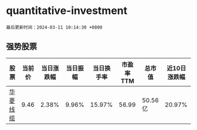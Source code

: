 # quantitative-investment

`最后更新时间：2024-03-11 10:14:30 +0800`

## 强势股票

|股票|当前价|当日涨跌幅|当日振幅|当日换手率|市盈率TTM|总市值|近10日涨跌幅|
|----|----|----|----|----|----|----|----|
|[华菱线缆](https://xueqiu.com/S/SZ001208)|9.46|2.38%|9.96%|15.97%|56.99|50.56亿|20.97%|
